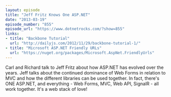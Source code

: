 ```yaml
---
layout: episode
title: "Jeff Fritz Knows One ASP.NET"
date: "2013-03-19"
episode_number: "855"
episode_url: "https://www.dotnetrocks.com/?show=855"
links:
- title: "Backbone Tutorial"
  url: "http://dailyjs.com/2012/11/29/backbone-tutorial-1/"
- title: "Microsoft ASP.NET Friendly URLs"
  url: "https://nuget.org/packages/Microsoft.AspNet.FriendlyUrls"
---
```


Carl and Richard talk to Jeff Fritz about how ASP.NET has evolved over the years. Jeff talks about the continued dominance of Web Forms in relation to MVC and how the different libraries can be used together. In fact, there's ONE ASP.NET, and everything - Web Forms, MVC, Web API, SignalR - all work together. It's a web stack of love!

